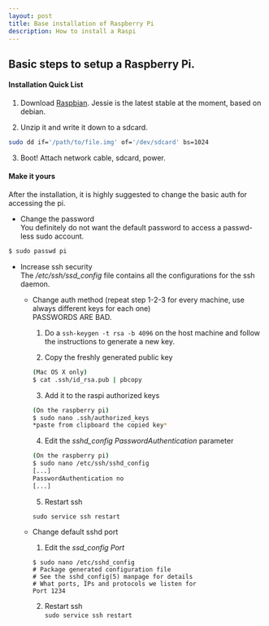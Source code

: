 ```yaml
---
layout: post
title: Base installation of Raspberry Pi
description: How to install a Raspi
---
```


Basic steps to setup a Raspberry Pi.
------------------------------------

#### Installation Quick List
1. Download [Raspbian](https://www.raspberrypi.org/downloads/raspbian/ "Download Raspbian"). Jessie is the latest stable at the moment, based on debian.

2. Unzip it and write it down to a sdcard.  
```bash
sudo dd if='/path/to/file.img' of='/dev/sdcard' bs=1024
```

3. Boot! Attach network cable, sdcard, power.

#### Make it yours
After the installation, it is highly suggested to change the basic auth for accessing the pi.

- Change the password  
You definitely do not want the default password to access a passwd-less sudo account.  
```bash
$ sudo passwd pi  
```

- Increase ssh security  
The */etc/ssh/ssd_config* file contains all the configurations for the ssh daemon.  

  - Change auth method (repeat step 1-2-3 for every machine, use always different keys for each one)  
  PASSWORDS ARE BAD.  
    1. Do a `ssh-keygen -t rsa -b 4096` on the host machine and follow the instructions to generate a new key.  

    2. Copy the freshly generated public key
    ```bash
    (Mac OS X only)
    $ cat .ssh/id_rsa.pub | pbcopy
    ```

    3. Add it to the raspi authorized keys  
    ```bash
    (On the raspberry pi)
    $ sudo nano .ssh/authorized_keys
    *paste from clipboard the copied key*
    ```

    4. Edit the *sshd_config* _PasswordAuthentication_ parameter  
    ```bash
    (On the raspberry pi)
    $ sudo nano /etc/ssh/sshd_config
    [...]
    PasswordAuthentication no
    [...]
    ```

    5. Restart ssh  
    ```
    sudo service ssh restart
    ```

  - Change default sshd port

    1. Edit the *ssd_config* _Port_
    ```
    $ sudo nano /etc/sshd_config
    # Package generated configuration file  
    # See the sshd_config(5) manpage for details  
    # What ports, IPs and protocols we listen for
    Port 1234
    ```

    2. Restart ssh  
    `sudo service ssh restart`
